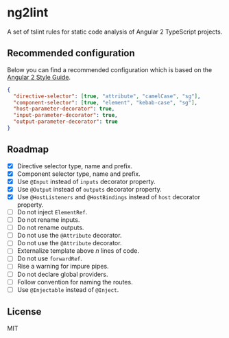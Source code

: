 # ng2lint

A set of tslint rules for static code analysis of Angular 2 TypeScript projects.

## Recommended configuration

Below you can find a recommended configuration which is based on the [Angular 2 Style Guide](https://github.com/mgechev/angular2-style-guide).

```json
{
  "directive-selector": [true, "attribute", "camelCase", "sg"],
  "component-selector": [true, "element", "kebab-case", "sg"],
  "host-parameter-decorator": true,
  "input-parameter-decorator": true,
  "output-parameter-decorator": true
}
```

## Roadmap

- [x] Directive selector type, name and prefix.
- [x] Component selector type, name and prefix.
- [x] Use `@Input` instead of `inputs` decorator property.
- [x] Use `@Output` instead of `outputs` decorator property.
- [x] Use `@HostListeners` and `@HostBindings` instead of `host` decorator property.
- [ ] Do not inject `ElementRef`.
- [ ] Do not rename inputs.
- [ ] Do not rename outputs.
- [ ] Do not use the `@Attribute` decorator.
- [ ] Do not use the `@Attribute` decorator.
- [ ] Externalize template above *n* lines of code.
- [ ] Do not use `forwardRef`.
- [ ] Rise a warning for impure pipes.
- [ ] Do not declare global providers.
- [ ] Follow convention for naming the routes.
- [ ] Use `@Injectable` instead of `@Inject`.

## License

MIT